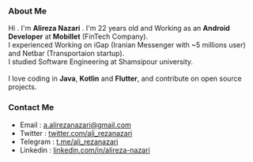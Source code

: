 ### About Me

Hi . I'm <b>Alireza Nazari</b> . I'm 22 years old and Working as an <b>Android Developer</b> at <b>Mobillet</b> (FinTech Company).<br>
I experienced Working on iGap (Iranian Messenger with ~5 millions user) and Netbar (Transportaion startup).<br>
I studied Software Engineering at Shamsipour university.<br><br>
I love coding in <b>Java</b>, <b>Kotlin</b> and <b>Flutter</b>, and contribute on open source projects.<br>

### Contact Me

* Email : a.alirezanazari@gmail.com
* Twitter : <a href="https://www.twitter.com/ali_rezanazari">twitter.com/ali_rezanazari</a>
* Telegram : <a href="https://www.t.me/ali_rezanazari">t.me/ali_rezanazari</a>
* Linkedin : <a href="https://www.linkedin.com/in/alireza-nazari">linkedin.com/in/alireza-nazari</a>
